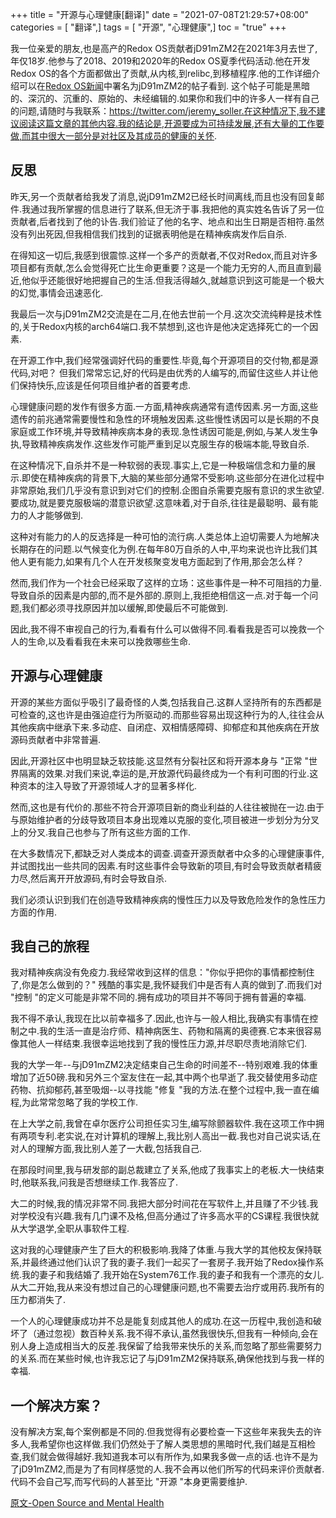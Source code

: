 +++
title = "开源与心理健康[翻译]"
date = "2021-07-08T21:29:57+08:00"
categories = [ "翻译",]
tags = [ "开源", "心理健康",]
toc = "true"
+++


我一位亲爱的朋友,也是高产的Redox OS贡献者jD91mZM2在2021年3月去世了,年仅18岁.他参与了2018、2019和2020年的Redox OS夏季代码活动.他在开发Redox OS的各个方面都做出了贡献,从内核,到relibc,到移植程序.他的工作详细介绍可以在[Redox OS新闻](https://www.redox-os.org/news/ )中署名为jD91mZM2的帖子看到.
这个帖子可能是黑暗的、深沉的、沉重的、原始的、未经编辑的.如果你和我们中的许多人一样有自己的问题,请随时与我联系：https://twitter.com/jeremy_soller.在这种情况下,我不建议阅读这篇文章的其他内容.我的结论是,开源要成为可持续发展,还有大量的工作要做,而其中很大一部分是对社区及其成员的健康的关怀.

<!--more-->

## 反思
昨天,另一个贡献者给我发了消息,说jD91mZM2已经长时间离线,而且也没有回复邮件.我通过我所掌握的信息进行了联系,但无济于事.我把他的真实姓名告诉了另一位贡献者,后者找到了他的讣告.我们验证了他的名字、地点和出生日期是否相符.虽然没有列出死因,但我相信我们找到的证据表明他是在精神疾病发作后自杀.

在得知这一切后,我感到很震惊.这样一个多产的贡献者,不仅对Redox,而且对许多项目都有贡献,怎么会觉得死亡比生命更重要？这是一个能力无穷的人,而且直到最近,他似乎还能很好地把握自己的生活.但我活得越久,就越意识到这可能是一个极大的幻觉,事情会迅速恶化.

我最后一次与jD91mZM2交流是在二月,在他去世前一个月.这次交流纯粹是技术性的,关于Redox内核的arch64端口.我不禁想到,这也许是他决定选择死亡的一个因素.

在开源工作中,我们经常强调好代码的重要性.毕竟,每个开源项目的交付物,都是源代码,对吧？ 但我们常常忘记,好的代码是由优秀的人编写的,而留住这些人并让他们保持快乐,应该是任何项目维护者的首要考虑.

心理健康问题的发作有很多方面.一方面,精神疾病通常有遗传因素.另一方面,这些遗传的前兆通常需要慢性和急性的环境触发因素.这些慢性诱因可以是长期的不良家庭或工作环境,并导致精神疾病本身的表现.急性诱因可能是,例如,与某人发生争执,导致精神疾病发作.这些发作可能严重到足以克服生存的极端本能,导致自杀.

在这种情况下,自杀并不是一种软弱的表现.事实上,它是一种极端信念和力量的展示.即使在精神疾病的背景下,大脑的某些部分通常不受影响.这些部分在进化过程中非常原始,我们几乎没有意识到对它们的控制.企图自杀需要克服有意识的求生欲望.要成功,就是要克服极端的潜意识欲望.这意味着,对于自杀,往往是最聪明、最有能力的人才能够做到.

这种对有能力的人的反选择是一种可怕的流行病.人类总体上迫切需要人为地解决长期存在的问题.以气候变化为例.在每年80万自杀的人中,平均来说也许比我们其他人更有能力,如果有几个人在开发核聚变发电方面起到了作用,那会怎么样？

然而,我们作为一个社会已经采取了这样的立场：这些事件是一种不可阻挡的力量.导致自杀的因素是内部的,而不是外部的.原则上,我拒绝相信这一点.对于每一个问题,我们都必须寻找原因并加以缓解,即使最后不可能做到.

因此,我不得不审视自己的行为,看看有什么可以做得不同.看看我是否可以挽救一个人的生命,以及看看我在未来可以挽救哪些生命.

## 开源与心理健康
开源的某些方面似乎吸引了最奇怪的人类,包括我自己.这群人坚持所有的东西都是可检查的,这也许是由强迫症行为所驱动的.而那些容易出现这种行为的人,往往会从其他疾病中继承下来.多动症、自闭症、双相情感障碍、抑郁症和其他疾病在开放源码贡献者中非常普遍.

因此,开源社区中也明显缺乏软技能.这显然有分裂社区和将开源本身与 "正常 "世界隔离的效果.对我们来说,幸运的是,开放源代码最终成为一个有利可图的行业.这种资本的注入导致了开源领域人才的显著多样化.

然而,这也是有代价的.那些不符合开源项目新的商业利益的人往往被抛在一边.由于与原始维护者的分歧导致项目本身出现难以克服的变化,项目被进一步划分为分叉上的分叉.我自己也参与了所有这些方面的工作.

在大多数情况下,都缺乏对人类成本的调查.调查开源贡献者中众多的心理健康事件,并试图找出一些共同的因素.有时这些事件会导致新的项目,有时会导致贡献者精疲力尽,然后离开开放源码,有时会导致自杀.

我们必须认识到我们在创造导致精神疾病的慢性压力以及导致危险发作的急性压力方面的作用.

## 我自己的旅程
我对精神疾病没有免疫力.我经常收到这样的信息："你似乎把你的事情都控制住了,你是怎么做到的？" 残酷的事实是,我怀疑我们中是否有人真的做到了.而我们对 "控制 "的定义可能是非常不同的.拥有成功的项目并不等同于拥有普遍的幸福.

我不得不承认,我现在比以前幸福多了.因此,也许与一般人相比,我确实有事情在控制之中.我的生活一直是治疗师、精神病医生、药物和隔离的奥德赛.它本来很容易像其他人一样结束.我很幸运地找到了我的慢性压力源,并尽职尽责地消除它们.

我的大学一年--与jD91mZM2决定结束自己生命的时间差不--特别艰难.我的体重增加了近50磅.我和另外三个室友住在一起,其中两个也早逝了.我交替使用多动症药物、抗抑郁药,甚至吸烟--以寻找能 "修复 "我的方法.在整个过程中,我一直在编程,为此常常忽略了我的学校工作.

在上大学之前,我曾在卓尔医疗公司担任实习生,编写除颤器软件.我在这项工作中拥有两项专利.老实说,在对计算机的理解上,我比别人高出一截.我也对自己说实话,在对人的理解方面,我比别人差了一大截,包括我自己.

在那段时间里,我与研发部的副总裁建立了关系,他成了我事实上的老板.大一快结束时,他联系我,问我是否想继续工作.我答应了.

大二的时候,我的情况非常不同.我把大部分时间花在写软件上,并且赚了不少钱.我对学校没有兴趣.我有几门课不及格,但高分通过了许多高水平的CS课程.我很快就从大学退学,全职从事软件工程.

这对我的心理健康产生了巨大的积极影响.我降了体重.与我大学的其他校友保持联系,并最终通过他们认识了我的妻子.我们一起买了一套房子.我开始了Redox操作系统.我的妻子和我结婚了.我开始在System76工作.我的妻子和我有一个漂亮的女儿.从大二开始,我从来没有想过自己的心理健康问题,也不需要去治疗或用药.我所有的压力都消失了.

一个人的心理健康成功并不总是能复刻成其他人的成功.在这一历程中,我创造和破坏了（通过忽视）数百种关系.我不得不承认,虽然我很快乐,但我有一种倾向,会在别人身上造成相当大的反差.我保留了给我带来快乐的关系,而忽略了那些需要努力的关系.而在某些时候,也许我忘记了与jD91mZM2保持联系,确保他找到与我一样的幸福.

## 一个解决方案？
没有解决方案,每个案例都是不同的.但我觉得有必要检查一下这些年来我失去的许多人,我希望你也这样做.我们仍然处于了解人类思想的黑暗时代,我们越是互相检查,我们就会做得越好.我知道我本可以有所作为,如果我多做一点的话.也许不是为了jD91mZM2,而是为了有同样感觉的人.我不会再以他们所写的代码来评价贡献者.代码不会自己写,而写代码的人甚至比 "开源 "本身更需要维护.


[原文-Open Source and Mental Health](https://www.redox-os.org/zh/news/open-source-mental-health/)


